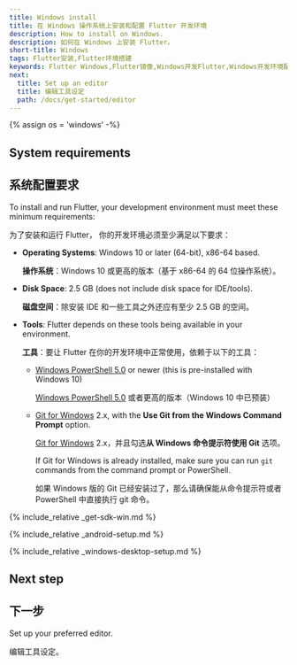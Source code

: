 ```yaml
---
title: Windows install
title: 在 Windows 操作系统上安装和配置 Flutter 开发环境
description: How to install on Windows.
description: 如何在 Windows 上安装 Flutter。
short-title: Windows
tags: Flutter安装,Flutter环境搭建
keywords: Flutter Windows,Flutter镜像,Windows开发Flutter,Windows开发环境配置
next:
  title: Set up an editor
  title: 编辑工具设定
  path: /docs/get-started/editor
---
```


{% assign os = 'windows' -%}

## System requirements

## 系统配置要求

To install and run Flutter,
your development environment must meet these minimum requirements:

为了安装和运行 Flutter，
你的开发环境必须至少满足以下要求：

- **Operating Systems**: Windows 10 or later (64-bit), x86-64 based.

  **操作系统**：Windows 10 或更高的版本（基于 x86-64 的 64 位操作系统）。

- **Disk Space**: 2.5 GB (does not include disk space for IDE/tools).

  **磁盘空间**：除安装 IDE 和一些工具之外还应有至少 2.5 GB 的空间。

- **Tools**: Flutter depends on these tools being available in your environment.

  **工具**：要让 Flutter 在你的开发环境中正常使用，依赖于以下的工具：

  - [Windows PowerShell 5.0][] or newer (this is pre-installed with Windows 10)

    [Windows PowerShell 5.0][] 或者更高的版本（Windows 10 中已预装）

  - [Git for Windows][] 2.x, with the
    **Use Git from the Windows Command Prompt** option.

    [Git for Windows][] 2.x，并且勾选**从 Windows 命令提示符使用 Git** 选项。

     If Git for Windows is already installed,
     make sure you can run `git` commands from the
     command prompt or PowerShell.

     如果 Windows 版的 Git 已经安装过了，那么请确保能从命令提示符或者
     PowerShell 中直接执行 git 命令。

{% include_relative _get-sdk-win.md %}

{% include_relative _android-setup.md %}

{% include_relative _windows-desktop-setup.md %}

## Next step

## 下一步

Set up your preferred editor.

编辑工具设定。

[Git for Windows]: https://git-scm.com/download/win
[Windows PowerShell 5.0]: https://docs.microsoft.com/en-us/powershell/scripting/install/installing-windows-powershell
